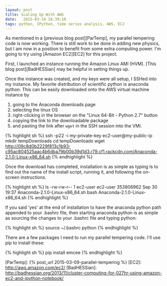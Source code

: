 ```yaml
---
layout: post
title: Scaling Up With AWS
date:   2015-03-10 18:39:10
tags: python, IPython, time series analysis, AWS, EC2
---
```


As mentioned in a [previous blog post][ParTemp], my parallel tempering code is
now working. There is still work to be done in adding new physics,
but I am now in a position to benefit from some extra computing
power. I'm going to try using [Amazon EC2][EC2] for this project.

First, I launched an instance running the Amazon Linux AMI (HVM).
[This blog post][BadHESSian] may be helpful in setting things up.

Once the instance was created, and my keys were all setup, I SSHed into my
instance. My favorite distribution of scientific python is anaconda python.
This can be easily downloaded onto the AWS virtual machine instance by

1. going to the Anaconda downloads page
2. selecting the linux OS
3. right-clicking in the browser on the "Linux 64-Bit - Python 2.7" button
4. copying the link to the downloadable package
5. and pasting the link after `wget` in the SSH session into the VMI.

{% highlight sh %}
ssh -p22 -i my-private-key ec2-user@my-public-ip
mkdir tempDownloads
cd tempDownloads
wget http://09c8d0b2229f813c1b93-c95ac804525aac4b6dba79b00b39d1d3.r79.cf1.rackcdn.com/Anaconda-2.1.0-Linux-x86_64.sh
{% endhighlight %}

Once the download has completed, installation is as simple as typing ls to
find out the name of the install script, running it, and following the
on-screen instructions.

{% highlight sh %}
ls
-rw-rw-r-- 1 ec2-user ec2-user 353806962 Sep 30 19:37 Anaconda-2.1.0-Linux-x86_64.sh
bash Anaconda-2.1.0-Linux-x86_64.sh
{% endhighlight %}

If you said 'yes' at the end of installation to have the anaconda python path
appended to your .bashrc file, then starting anaconda python is as simple as
sourcing the changes to your .bashrc file and typing python:

{% highlight sh %}
source ~/.bashrc
python
{% endhighlight %}

There are a few packages I need to run my parallel tempering code. I'll use
pip to install these:

{% highlight sh %}
pip install emcee
{% endhighlight %}


[ParTemp]: {% post_url 2015-03-09-parallel-tempering %}
[EC2]: http://aws.amazon.com/ec2/
[BadHESSian]: http://badhessian.org/2013/11/cluster-computing-for-027hr-using-amazon-ec2-and-ipython-notebook/
